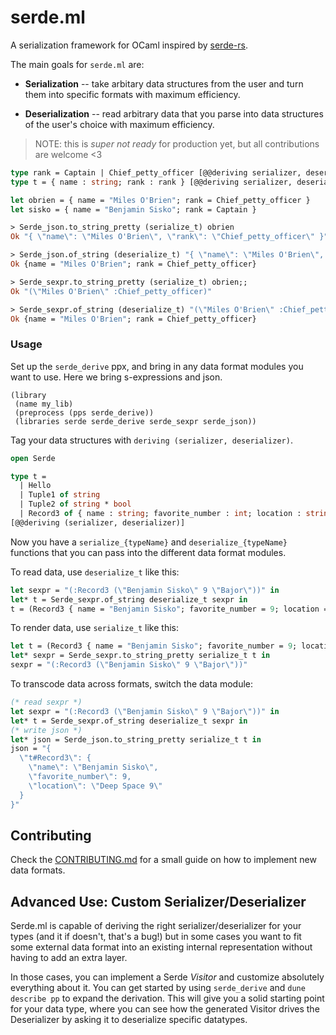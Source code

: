 # serde.ml

A serialization framework for OCaml inspired by [serde-rs](https://github.com/serde-rs).

The main goals for `serde.ml` are:

* **Serialization** -- take arbitary data structures from the user and turn them into specific formats with maximum efficiency.

* **Deserialization** -- read arbitrary data that you parse into data structures of the user's choice with maximum efficiency.

> NOTE: this is _super not ready_ for production yet, but all contributions are welcome <3

```ocaml
type rank = Captain | Chief_petty_officer [@@deriving serializer, deserializer]
type t = { name : string; rank : rank } [@@deriving serializer, deserializer]

let obrien = { name = "Miles O'Brien"; rank = Chief_petty_officer }
let sisko = { name = "Benjamin Sisko"; rank = Captain }

> Serde_json.to_string_pretty (serialize_t) obrien
Ok "{ \"name\": \"Miles O'Brien\", \"rank\": \"Chief_petty_officer\" }"

> Serde_json.of_string (deserialize_t) "{ \"name\": \"Miles O'Brien\", \"rank\": \"Chief_petty_officer\" }"
Ok {name = "Miles O'Brien"; rank = Chief_petty_officer}

> Serde_sexpr.to_string_pretty (serialize_t) obrien;;
Ok "(\"Miles O'Brien\" :Chief_petty_officer)"

> Serde_sexpr.of_string (deserialize_t) "(\"Miles O'Brien\" :Chief_petty_officer)";;
Ok {name = "Miles O'Brien"; rank = Chief_petty_officer}
```

### Usage

Set up the `serde_derive` ppx, and bring in any data format modules you want to use. Here we bring s-expressions and json.

```dune
(library
 (name my_lib)
 (preprocess (pps serde_derive))
 (libraries serde serde_derive serde_sexpr serde_json))
```

Tag your data structures with `deriving (serializer, deserializer)`.

```ocaml
open Serde

type t =
  | Hello
  | Tuple1 of string
  | Tuple2 of string * bool
  | Record3 of { name : string; favorite_number : int; location : string }
[@@deriving (serializer, deserializer)]
```

Now you have a `serialize_{typeName}` and `deserialize_{typeName}` functions that you can pass into the different data format modules.

To read data, use `deserialize_t` like this:

```ocaml
let sexpr = "(:Record3 (\"Benjamin Sisko\" 9 \"Bajor\"))" in
let* t = Serde_sexpr.of_string deserialize_t sexpr in
t = (Record3 { name = "Benjamin Sisko"; favorite_number = 9; location = "Bajor" })
```

To render data, use `serialize_t` like this:

```ocaml
let t = (Record3 { name = "Benjamin Sisko"; favorite_number = 9; location = "Bajor" }) in
let* sexpr = Serde_sexpr.to_string_pretty serialize_t t in
sexpr = "(:Record3 (\"Benjamin Sisko\" 9 \"Bajor\"))"
```

To transcode data across formats, switch the data module:

```ocaml
(* read sexpr *)
let sexpr = "(:Record3 (\"Benjamin Sisko\" 9 \"Bajor\"))" in
let* t = Serde_sexpr.of_string deserialize_t sexpr in
(* write json *)
let* json = Serde_json.to_string_pretty serialize_t t in
json = "{
  \"t#Record3\": {
    \"name\": \"Benjamin Sisko\",
    \"favorite_number\": 9,
    \"location\": \"Deep Space 9\"
  }
}"
```

## Contributing

Check the [CONTRIBUTING.md](./CONTRIBUTING.md) for a small guide on how to
implement new data formats.

## Advanced Use: Custom Serializer/Deserializer

Serde.ml is capable of deriving the right serializer/deserializer for your
types (and it if doesn't, that's a bug!) but in some cases you want to fit some
external data format into an existing internal representation without having to
add an extra layer.

In those cases, you can implement a Serde _Visitor_ and customize absolutely
everything about it. You can get started by using `serde_derive` and `dune
describe pp` to expand the derivation. This will give you a solid starting
point for your data type, where you can see how the generated Visitor drives
the Deserializer by asking it to deserialize specific datatypes.
